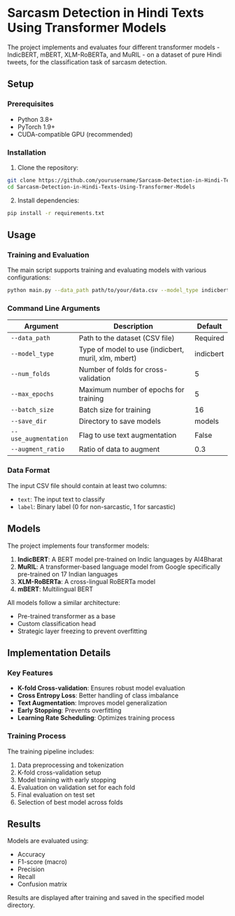 # Sarcasm Detection in Hindi Texts Using Transformer Models

The project implements and evaluates four different transformer models - IndicBERT, mBERT, XLM-RoBERTa, and MuRIL - on a dataset of pure Hindi tweets, for the classification task of sarcasm detection.

## Setup

### Prerequisites
- Python 3.8+
- PyTorch 1.9+
- CUDA-compatible GPU (recommended)

### Installation

1. Clone the repository:
```bash
git clone https://github.com/yourusername/Sarcasm-Detection-in-Hindi-Texts-Using-Transformer-Models.git
cd Sarcasm-Detection-in-Hindi-Texts-Using-Transformer-Models
```

2. Install dependencies:
```bash
pip install -r requirements.txt
```

## Usage

### Training and Evaluation

The main script supports training and evaluating models with various configurations:

```bash
python main.py --data_path path/to/your/data.csv --model_type indicbert
```

### Command Line Arguments

| Argument | Description | Default |
|----------|-------------|---------|
| `--data_path` | Path to the dataset (CSV file) | Required |
| `--model_type` | Type of model to use (indicbert, muril, xlm, mbert) | indicbert |
| `--num_folds` | Number of folds for cross-validation | 5 |
| `--max_epochs` | Maximum number of epochs for training | 5 |
| `--batch_size` | Batch size for training | 16 |
| `--save_dir` | Directory to save models | models |
| `--use_augmentation` | Flag to use text augmentation | False |
| `--augment_ratio` | Ratio of data to augment | 0.3 |

### Data Format

The input CSV file should contain at least two columns:
- `text`: The input text to classify
- `label`: Binary label (0 for non-sarcastic, 1 for sarcastic)

## Models

The project implements four transformer models:

1. **IndicBERT**: A BERT model pre-trained on Indic languages by AI4Bharat
2. **MuRIL**: A transformer-based language model from Google specifically pre-trained on 17 Indian languages
3. **XLM-RoBERTa**: A cross-lingual RoBERTa model
4. **mBERT**: Multilingual BERT

All models follow a similar architecture:
- Pre-trained transformer as a base
- Custom classification head
- Strategic layer freezing to prevent overfitting

## Implementation Details

### Key Features

- **K-fold Cross-validation**: Ensures robust model evaluation
- **Cross Entropy Loss**: Better handling of class imbalance
- **Text Augmentation**: Improves model generalization
- **Early Stopping**: Prevents overfitting
- **Learning Rate Scheduling**: Optimizes training process

### Training Process

The training pipeline includes:
1. Data preprocessing and tokenization
2. K-fold cross-validation setup
3. Model training with early stopping
4. Evaluation on validation set for each fold
5. Final evaluation on test set
6. Selection of best model across folds

## Results

Models are evaluated using:
- Accuracy
- F1-score (macro)
- Precision
- Recall
- Confusion matrix

Results are displayed after training and saved in the specified model directory.
